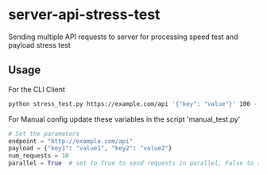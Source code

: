 # server-api-stress-test
Sending multiple API requests to server for processing speed test and payload stress test

## Usage

For the CLI Client 
```bash
python stress_test.py https://example.com/api '{"key": "value"}' 100 --parallel
```

For Manual config update these variables in the script 'manual_test.py'
```python
# Set the parameters
endpoint = "http://example.com/api"
payload = {"key1": "value1", "key2": "value2"}
num_requests = 10
parallel = True  # set to True to send requests in parallel, False to send requests linearly
```